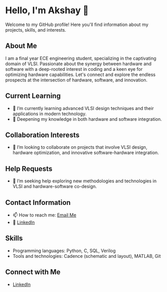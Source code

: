 # Hello, I'm Akshay 👋

Welcome to my GitHub profile! Here you'll find information about my projects, skills, and interests.

## About Me

I am a final year ECE engineering student, specializing in the captivating domain of VLSI. Passionate about the synergy between hardware and software with a deep-rooted interest in coding and a keen eye for optimizing hardware capabilities. Let's connect and explore the endless prospects at the intersection of hardware, software, and innovation.

## Current Learning

- 🌱 I’m currently learning advanced VLSI design techniques and their applications in modern technology.
- 📘 Deepening my knowledge in both hardware and software integration.

## Collaboration Interests

- 👯 I’m looking to collaborate on projects that involve VLSI design, hardware optimization, and innovative software-hardware integration.

## Help Requests

- 🤔 I’m seeking help exploring new methodologies and technologies in VLSI and hardware-software co-design.

## Contact Information

- 📫 How to reach me: [Email Me](mailto:netakshayoutlook.com)
- 📱 [LinkedIn](https://www.linkedin.com/in/akshay-b-5b819426a/)


## Skills

- Programming languages: Python, C, SQL, Verilog
- Tools and technologies: Cadence (schematic and layout), MATLAB, Git

## Connect with Me

- [LinkedIn](https://www.linkedin.com/in/akshay-b-5b819426a/)
